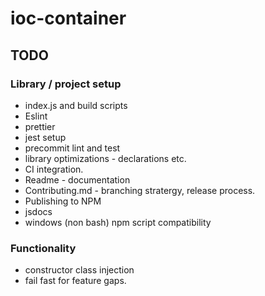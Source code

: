 # ioc-container


## TODO

### Library / project setup
* index.js and build scripts
* Eslint
* prettier
* jest setup
* precommit lint and test
* library optimizations - declarations etc.
* CI integration.
* Readme - documentation
* Contributing.md  - branching stratergy, release process.
* Publishing to NPM
* jsdocs
* windows (non bash) npm script compatibility


### Functionality
* constructor class injection
* fail fast for feature gaps.
